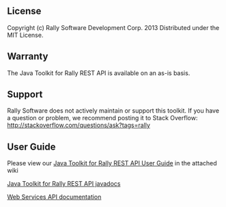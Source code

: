 ## License

Copyright (c) Rally Software Development Corp. 2013 Distributed under the MIT License.

## Warranty

The Java Toolkit for Rally REST API is available on an as-is basis. 

## Support

Rally Software does not actively maintain or support this toolkit. If you have a question or problem, we recommend posting it to Stack Overflow: http://stackoverflow.com/questions/ask?tags=rally

## User Guide

Please view our [Java Toolkit for Rally REST API User Guide](https://github.com/RallyTools/RallyRestToolkitForJava/wiki/User-Guide) in the attached wiki

[Java Toolkit for Rally REST API javadocs](http://rallytools.github.io/RallyRestToolkitForJava/)

[Web Services API documentation](https://rally1.rallydev.com/slm/doc/webservice)

